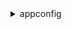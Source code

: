 <details><summary>appconfig</summary><blockquote>

- **<details><summary>create-application</summary><blockquote>**

  * --name
  * --description
  * --tags
  * --cli-input-json
  * --cli-input-yaml
  * --generate-cli-skeleton


- **<details><summary>create-configuration-profile</summary><blockquote>**

  * --application-id
  * --name
  * --description
  * --location-uri
  * --retrieval-role-arn
  * --validators
  * --tags
  * --cli-input-json
  * --cli-input-yaml
  * --generate-cli-skeleton


- **<details><summary>create-deployment-strategy</summary><blockquote>**

  * --name
  * --description
  * --deployment-duration-in-minutes
  * --final-bake-time-in-minutes
  * --growth-factor
  * --growth-type
  * --replicate-to
  * --tags
  * --cli-input-json
  * --cli-input-yaml
  * --generate-cli-skeleton


- **<details><summary>create-environment</summary><blockquote>**

  * --application-id
  * --name
  * --description
  * --monitors
  * --tags
  * --cli-input-json
  * --cli-input-yaml
  * --generate-cli-skeleton


- **<details><summary>create-hosted-configuration-version</summary><blockquote>**

  * --application-id
  * --configuration-profile-id
  * --description
  * --content
  * --content-type
  * --latest-version-number


- **<details><summary>delete-application</summary><blockquote>**

  * --application-id
  * --cli-input-json
  * --cli-input-yaml
  * --generate-cli-skeleton


- **<details><summary>delete-configuration-profile</summary><blockquote>**

  * --application-id
  * --configuration-profile-id
  * --cli-input-json
  * --cli-input-yaml
  * --generate-cli-skeleton


- **<details><summary>delete-deployment-strategy</summary><blockquote>**

  * --deployment-strategy-id
  * --cli-input-json
  * --cli-input-yaml
  * --generate-cli-skeleton


- **<details><summary>delete-environment</summary><blockquote>**

  * --application-id
  * --environment-id
  * --cli-input-json
  * --cli-input-yaml
  * --generate-cli-skeleton


- **<details><summary>delete-hosted-configuration-version</summary><blockquote>**

  * --application-id
  * --configuration-profile-id
  * --version-number
  * --cli-input-json
  * --cli-input-yaml
  * --generate-cli-skeleton


- **<details><summary>get-application</summary><blockquote>**

  * --application-id
  * --cli-input-json
  * --cli-input-yaml
  * --generate-cli-skeleton


- **<details><summary>get-configuration</summary><blockquote>**

  * --application
  * --environment
  * --configuration
  * --client-id
  * --client-configuration-version


- **<details><summary>get-configuration-profile</summary><blockquote>**

  * --application-id
  * --configuration-profile-id
  * --cli-input-json
  * --cli-input-yaml
  * --generate-cli-skeleton


- **<details><summary>get-deployment</summary><blockquote>**

  * --application-id
  * --environment-id
  * --deployment-number
  * --cli-input-json
  * --cli-input-yaml
  * --generate-cli-skeleton


- **<details><summary>get-deployment-strategy</summary><blockquote>**

  * --deployment-strategy-id
  * --cli-input-json
  * --cli-input-yaml
  * --generate-cli-skeleton


- **<details><summary>get-environment</summary><blockquote>**

  * --application-id
  * --environment-id
  * --cli-input-json
  * --cli-input-yaml
  * --generate-cli-skeleton


- **<details><summary>get-hosted-configuration-version</summary><blockquote>**

  * --application-id
  * --configuration-profile-id
  * --version-number


- **<details><summary>help</summary><blockquote>**

  * 


- **<details><summary>list-applications</summary><blockquote>**

  * --max-results
  * --next-token
  * --cli-input-json
  * --cli-input-yaml
  * --generate-cli-skeleton


- **<details><summary>list-configuration-profiles</summary><blockquote>**

  * --application-id
  * --max-results
  * --next-token
  * --cli-input-json
  * --cli-input-yaml
  * --generate-cli-skeleton


- **<details><summary>list-deployments</summary><blockquote>**

  * --application-id
  * --environment-id
  * --max-results
  * --next-token
  * --cli-input-json
  * --cli-input-yaml
  * --generate-cli-skeleton


- **<details><summary>list-deployment-strategies</summary><blockquote>**

  * --max-results
  * --next-token
  * --cli-input-json
  * --cli-input-yaml
  * --generate-cli-skeleton


- **<details><summary>list-environments</summary><blockquote>**

  * --application-id
  * --max-results
  * --next-token
  * --cli-input-json
  * --cli-input-yaml
  * --generate-cli-skeleton


- **<details><summary>list-hosted-configuration-versions</summary><blockquote>**

  * --application-id
  * --configuration-profile-id
  * --max-results
  * --next-token
  * --cli-input-json
  * --cli-input-yaml
  * --generate-cli-skeleton


- **<details><summary>list-tags-for-resource</summary><blockquote>**

  * --resource-arn
  * --cli-input-json
  * --cli-input-yaml
  * --generate-cli-skeleton


- **<details><summary>start-deployment</summary><blockquote>**

  * --application-id
  * --environment-id
  * --deployment-strategy-id
  * --configuration-profile-id
  * --configuration-version
  * --description
  * --tags
  * --cli-input-json
  * --cli-input-yaml
  * --generate-cli-skeleton


- **<details><summary>stop-deployment</summary><blockquote>**

  * --application-id
  * --environment-id
  * --deployment-number
  * --cli-input-json
  * --cli-input-yaml
  * --generate-cli-skeleton


- **<details><summary>tag-resource</summary><blockquote>**

  * --resource-arn
  * --tags
  * --cli-input-json
  * --cli-input-yaml
  * --generate-cli-skeleton


- **<details><summary>untag-resource</summary><blockquote>**

  * --resource-arn
  * --tag-keys
  * --cli-input-json
  * --cli-input-yaml
  * --generate-cli-skeleton


- **<details><summary>update-application</summary><blockquote>**

  * --application-id
  * --name
  * --description
  * --cli-input-json
  * --cli-input-yaml
  * --generate-cli-skeleton


- **<details><summary>update-configuration-profile</summary><blockquote>**

  * --application-id
  * --configuration-profile-id
  * --name
  * --description
  * --retrieval-role-arn
  * --validators
  * --cli-input-json
  * --cli-input-yaml
  * --generate-cli-skeleton


- **<details><summary>update-deployment-strategy</summary><blockquote>**

  * --deployment-strategy-id
  * --description
  * --deployment-duration-in-minutes
  * --final-bake-time-in-minutes
  * --growth-factor
  * --growth-type
  * --cli-input-json
  * --cli-input-yaml
  * --generate-cli-skeleton


- **<details><summary>update-environment</summary><blockquote>**

  * --application-id
  * --environment-id
  * --name
  * --description
  * --monitors
  * --cli-input-json
  * --cli-input-yaml
  * --generate-cli-skeleton


- **<details><summary>validate-configuration</summary><blockquote>**

  * --application-id
  * --configuration-profile-id
  * --configuration-version
  * --cli-input-json
  * --cli-input-yaml
  * --generate-cli-skeleton


</blockquote></details>
</blockquote></details>
</blockquote></details>
</blockquote></details>
</blockquote></details>
</blockquote></details>
</blockquote></details>
</blockquote></details>
</blockquote></details>
</blockquote></details>
</blockquote></details>
</blockquote></details>
</blockquote></details>
</blockquote></details>
</blockquote></details>
</blockquote></details>
</blockquote></details>
</blockquote></details>
</blockquote></details>
</blockquote></details>
</blockquote></details>
</blockquote></details>
</blockquote></details>
</blockquote></details>
</blockquote></details>
</blockquote></details>
</blockquote></details>
</blockquote></details>
</blockquote></details>
</blockquote></details>
</blockquote></details>
</blockquote></details>
</blockquote></details>
</blockquote></details>
</blockquote></details>
